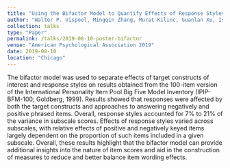 ```yaml
---
title: "Using the Bifactor Model to Quantify Effects of Response Styles"
author: "Walter P. Vispoel, Mingqin Zhang, Murat Kilinc, Guanlan Xu, Ismail Dilek,and Wei S. Schneider"
collection: talks
type: "Paper"
permalink: /talks/2019-08-10-poster-bifactor
venue: "American Psychological Association 2019"
date: 2019-08-10
location: "Chicago"
---
```




The bifactor model was used to separate effects of target constructs of interest and response styles on results obtained from the 100-item version of the International Personality Item Pool Big Five Model Inventory (IPIP-BFM-100; Goldberg, 1999).  Results showed that responses were affected by both the target constructs and approaches to answering negatively and positive phrased items.  Overall, response styles accounted for 7% to 21% of the variance in subscale scores.  Effects of response styles varied across subscales, with relative effects of positive and negatively keyed items largely dependent on the proportion of such items included in a given subscale.  Overall, these results highlight that the bifactor model can provide additional insights into the nature of item scores and aid in the construction of measures to reduce and better balance item wording effects.   
